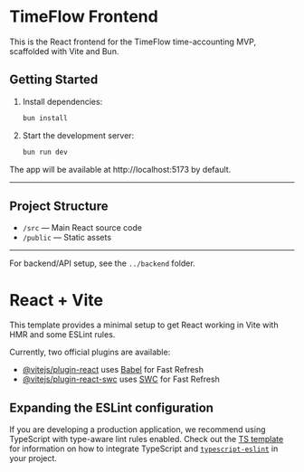 # TimeFlow Frontend

This is the React frontend for the TimeFlow time-accounting MVP, scaffolded with Vite and Bun.

## Getting Started

1. Install dependencies:
   ```sh
   bun install
   ```
2. Start the development server:
   ```sh
   bun run dev
   ```

The app will be available at http://localhost:5173 by default.

---

## Project Structure
- `/src` — Main React source code
- `/public` — Static assets

---

For backend/API setup, see the `../backend` folder.

# React + Vite

This template provides a minimal setup to get React working in Vite with HMR and some ESLint rules.

Currently, two official plugins are available:

- [@vitejs/plugin-react](https://github.com/vitejs/vite-plugin-react/blob/main/packages/plugin-react) uses [Babel](https://babeljs.io/) for Fast Refresh
- [@vitejs/plugin-react-swc](https://github.com/vitejs/vite-plugin-react/blob/main/packages/plugin-react-swc) uses [SWC](https://swc.rs/) for Fast Refresh

## Expanding the ESLint configuration

If you are developing a production application, we recommend using TypeScript with type-aware lint rules enabled. Check out the [TS template](https://github.com/vitejs/vite/tree/main/packages/create-vite/template-react-ts) for information on how to integrate TypeScript and [`typescript-eslint`](https://typescript-eslint.io) in your project.
